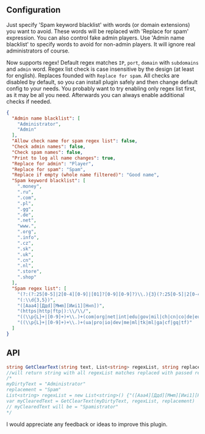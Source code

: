 ##  Configuration
Just specify 'Spam keyword blacklist' with words (or domain extensions) you want to avoid. These words will be replaced with 'Replace for spam' expression.
You can also control fake admin players. Use 'Admin name blacklist' to specify words to avoid for non-admin players. It will ignore real administrators of course.

Now supports regex! Default regex matches `IP`, `port`, `domain` with `subdomains` and `admin` word.
Regex list check is case insensitive by the design (at least for english). Replaces founded with `Replace for spam`.
All checks are disabled by default, so you can install plugin safely and then change default config to your needs.
You probably want to try enabling only regex list first, as it may be all you need.
Afterwards you can always enable additional checks if needed.

```json
{
  "Admin name blacklist": [
    "Administrator",
    "Admin"
  ],
  "Allow check name for spam regex list": false,
  "Check admin names": false,
  "Check spam names": false,
  "Print to log all name changes": true,
  "Replace for admin": "Player",
  "Replace for spam": "Spam",
  "Replace if empty (whole name filtered)": "Good name",
  "Spam keyword blacklist": [
    ".money",
    ".ru",
    ".com",
    ".pl",
    ".gg",
    ".de",
    ".net",
    "www.",
    ".org",
    ".info",
    ".cz",
    ".sk",
    ".uk",
    ".cn",
    ".nl",
    ".store",
    ".shop"
  ],
  "Spam regex list": [
    "(?:(?:25[0-5]|2[0-4][0-9]|[01]?[0-9][0-9]?)\\.){3}(?:25[0-5]|2[0-4][0-9]|[01]?[0-9][0-9]?)",
    "(:\\d{3,5})",
    "([Ааa4][Ддd][Ммm][Ииi1][Ннn])",
    "(https|http|ftp|):\\/\\/",
    "((\\p{L}+|[0-9]+)+\\.)+(com|org|net|int|edu|gov|mil|ch|cn|co|de|eu|fr|in|nz|ru|tk|tr|uk|us)",
    "((\\p{L}+|[0-9]+)+\\.)+(ua|pro|io|dev|me|ml|tk|ml|ga|cf|gq|tf)"
  ]
}
```

## API

```cs
string GetClearText(string text, List<string> regexList, string replacement)
//will return string with all regexList matches replaced with passed replacement
/*
myDirtyText = "Administrator"
replacement = "Spam"
List<string> regexList = new List<string>() {"([Ааa4][Ддd][Ммm][Ииi1][Ннn])"}
var myClearedText = GetClearText(myDirtyText, regexList, replacement)
// myClearedText will be = "Spamistrator"
*/
```

I would appreciate any feedback or ideas to improve this plugin.